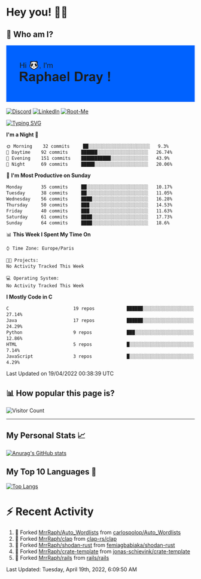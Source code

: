 # **Hey you! 👋🏼**

## **🔎 Who am I?**

<img src="https://github.com/MrrRaph/MrrRaph/blob/master/header.png?raw=true">

[![Discord](https://img.shields.io/badge/Discord-7289DA?style=for-the-badge&logo=discord&logoColor=white
)](https://discordapp.com/users/MrRaph#4214/)
[![LinkedIn](https://img.shields.io/badge/LinkedIn-0077B5?style=for-the-badge&logo=linkedin&logoColor=white)](https://www.linkedin.com/in/raphaeldray/)
[![Root-Me](https://img.shields.io/badge/dynamic/json?color=yellowgreen&label=Root-me%20Score&query=score&style=for-the-badge&url=https://raw.githubusercontent.com/MrrRaph/MrrRaph/master/root-me-stats.json&logoColor=white)](https://www.root-me.org/PandHacker)


[![Typing SVG](https://readme-typing-svg.herokuapp.com?font=glory&size=23&multiline=true&height=65&lines=CyberSecurity+Engineer+%F0%9F%92%BB;Freelance+Fullstack+Developer)](https://git.io/typing-svg)

<!--START_SECTION:waka-->
**I'm a Night 🦉** 

```text
🌞 Morning    32 commits     ██░░░░░░░░░░░░░░░░░░░░░░░   9.3% 
🌆 Daytime    92 commits     ██████░░░░░░░░░░░░░░░░░░░   26.74% 
🌃 Evening    151 commits    ███████████░░░░░░░░░░░░░░   43.9% 
🌙 Night      69 commits     █████░░░░░░░░░░░░░░░░░░░░   20.06%

```
📅 **I'm Most Productive on Sunday** 

```text
Monday       35 commits     ██░░░░░░░░░░░░░░░░░░░░░░░   10.17% 
Tuesday      38 commits     ██░░░░░░░░░░░░░░░░░░░░░░░   11.05% 
Wednesday    56 commits     ████░░░░░░░░░░░░░░░░░░░░░   16.28% 
Thursday     50 commits     ███░░░░░░░░░░░░░░░░░░░░░░   14.53% 
Friday       40 commits     ███░░░░░░░░░░░░░░░░░░░░░░   11.63% 
Saturday     61 commits     ████░░░░░░░░░░░░░░░░░░░░░   17.73% 
Sunday       64 commits     ████░░░░░░░░░░░░░░░░░░░░░   18.6%

```


📊 **This Week I Spent My Time On** 

```text
⌚︎ Time Zone: Europe/Paris

🐱‍💻 Projects: 
No Activity Tracked This Week

💻 Operating System: 
No Activity Tracked This Week

```

**I Mostly Code in C** 

```text
C                        19 repos            ██████░░░░░░░░░░░░░░░░░░░   27.14% 
Java                     17 repos            ██████░░░░░░░░░░░░░░░░░░░   24.29% 
Python                   9 repos             ███░░░░░░░░░░░░░░░░░░░░░░   12.86% 
HTML                     5 repos             █░░░░░░░░░░░░░░░░░░░░░░░░   7.14% 
JavaScript               3 repos             █░░░░░░░░░░░░░░░░░░░░░░░░   4.29%

```



 Last Updated on 19/04/2022 00:38:39 UTC
<!--END_SECTION:waka-->

## **📊 How popular this page is?**

![Visitor Count](https://profile-counter.glitch.me/MrrRaph/count.svg)

---

## **My Personal Stats 📈**

[![Anurag's GitHub stats](https://github-readme-stats.vercel.app/api?username=mrrraph&count_private=true&show_icons=true&title_color=fff&text_color=fff&bg_color=30,36d1dc,904e95)](https://github.com/anuraghazra/github-readme-stats)

## **My Top 10 Languages 📣**

[![Top Langs](https://github-readme-stats.vercel.app/api/top-langs/?username=mrrraph&langs_count=10&layout=compact&hide=html,css&hide_title=true)](https://github.com/anuraghazra/github-readme-stats)


# **⚡ Recent Activity**

<!--RECENT_ACTIVITY:start-->
1. 🔱 Forked [MrrRaph/Auto_Wordlists](https://github.com/MrrRaph/Auto_Wordlists) from [carlospolop/Auto_Wordlists](https://github.com/carlospolop/Auto_Wordlists)
2. 🔱 Forked [MrrRaph/clap](https://github.com/MrrRaph/clap) from [clap-rs/clap](https://github.com/clap-rs/clap)
3. 🔱 Forked [MrrRaph/shodan-rust](https://github.com/MrrRaph/shodan-rust) from [femiagbabiaka/shodan-rust](https://github.com/femiagbabiaka/shodan-rust)
4. 🔱 Forked [MrrRaph/crate-template](https://github.com/MrrRaph/crate-template) from [jonas-schievink/crate-template](https://github.com/jonas-schievink/crate-template)
5. 🔱 Forked [MrrRaph/rails](https://github.com/MrrRaph/rails) from [rails/rails](https://github.com/rails/rails)
<!--RECENT_ACTIVITY:end-->
<!--RECENT_ACTIVITY:last_update-->
Last Updated: Tuesday, April 19th, 2022, 6:09:50 AM
<!--RECENT_ACTIVITY:last_update_end-->
